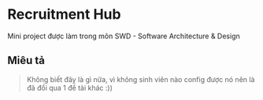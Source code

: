 # Recruitment Hub

Mini project được làm trong môn SWD - Software Architecture & Design

## Miêu tả

> Không biết đây là gì nữa, vì không sinh viên nào config được nó nên là đã đổi qua 1 đề tài khác :))

